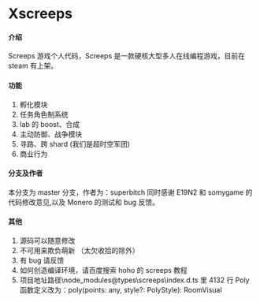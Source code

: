 # Xscreeps

#### 介绍

Screeps 游戏个人代码，Screeps 是一款硬核大型多人在线编程游戏，目前在 steam 有上架。

#### 功能

1. 孵化模块
2. 任务角色制系统
3. lab 的 boost、合成
4. 主动防御、战争模块
5. 寻路、跨 shard (我们是超时空军团)
6. 商业行为

#### 分支及作者

本分支为 master 分支，作者为：superbitch
同时感谢 E19N2 和 somygame 的代码修改意见,以及 Monero 的测试和 bug 反馈。

#### 其他

1. 源码可以随意修改
2. 不可用来欺负萌新 （太欠收拾的除外）
3. 有 bug 请反馈
4. 如何创造编译环境，请百度搜索 hoho 的 screeps 教程
5. 项目地址路径\node_modules\@types\screeps\index.d.ts 里 4132 行 Poly 函数定义改为：poly(points: any, style?: PolyStyle): RoomVisual

